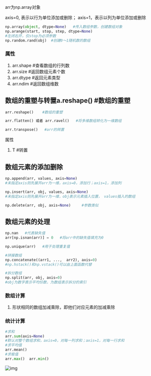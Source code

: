 arr为np.array对象

axis=0, 表示以行为单位添加或删除； axis=1，表示以列为单位添加或删除

```python
np.array(object, dtype=None)   #传入数组参数，创建数组对象
np.arange(start, stop, step, dtype=None)
#左闭右开，仅stop为必须参数
np.random.rand(obj)  #创建0～1随机数的数组
```

### **属性**

1. arr.shape    #查看数组的行列数
2. arr.size       #返回数组元素个数
3. arr.dtype    #返回元素类型
4. arr.ndim     #返回数组维数

## **数组的重塑与转置**a.reshape()    #数组的重塑

```python
arr.reshape()    #数组的重塑
```

```python
arr.flatten() 或者 arr.ravel()   #将多维数组转化为一维数组
```

```python
arr.transpose()   #arr的转置
```

属性

1. T  #转置

## **数组元素的添加删除**

```python
np.append(arr, values, axis=None)
#未指定axis则先展开arr为一维，axis=0，添加行；axis=1，添加列
```

```python
np.insert(arr, obj, values, axis=None)
#未指定axis则先展开arr为一维，obj表示元素插入位置， values插入的数组
```

```python
np.delete(arr, obj, axis=None)     #参数类似
```

## **数组元素的处理**

```python
np.nan   #代表缺失值
arr[np.isnan(arr)] = 0   #将arr中的缺失值填充为0
```

```python
np.unique(arr)   #用于处理重复值
```

```python
#拼接数组
np.concatenate((arr1, ...,  arr2), axis=0)   
#np.hstack()和np.vstack()可以由上面函数代替
```

```python
#拆分数组
np.split(arr, obj, axis=0)
#obj为数字表示平均份数，为数组表示拆分的索引
```

### **数组计算**

1. 形状相同的数组加减乘除，即他们对应元素的加减乘除

### **统计计算**

```python
#求和
arr.sum(axis=None)
#默认对整个数组求和，axis=0，对每一列求和；axis=1，对每一行求和
#求平均值
arr.mean()
#求极值
arr.max()  arr.min()
```







![img](https://img-blog.csdnimg.cn/20190828160900248.jpg?x-oss-process=image/watermark,type_ZmFuZ3poZW5naGVpdGk,shadow_10,text_aHR0cHM6Ly9ibG9nLmNzZG4ubmV0L20wXzM3NDYxNDE2,size_16,color_FFFFFF,t_70)


